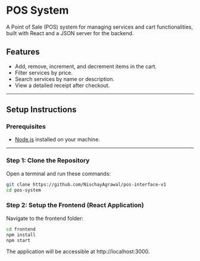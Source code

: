 # POS System

A Point of Sale (POS) system for managing services and cart functionalities, built with React and a JSON server for the backend.

## Features

- Add, remove, increment, and decrement items in the cart.
- Filter services by price.
- Search services by name or description.
- View a detailed receipt after checkout.

---

## Setup Instructions

### Prerequisites

- [Node.js](https://nodejs.org/) installed on your machine.
---

### Step 1: Clone the Repository

Open a terminal and run these commands:

```bash
git clone https://github.com/NischayAgrawal/pos-interface-v1
cd pos-system

```
### Step 2: Setup the Frontend (React Application)
Navigate to the frontend folder:

```bash
cd frontend
npm install
npm start
```
The application will be accessible at http://localhost:3000.
